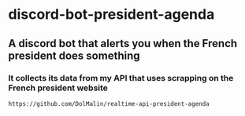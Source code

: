 # discord-bot-president-agenda

## A discord bot that alerts you when the French president does something

### It collects its data from my API that uses scrapping on the French president website
```https://github.com/DolMalin/realtime-api-president-agenda ```
